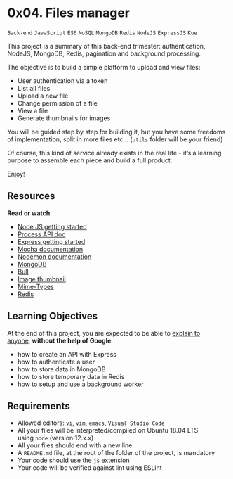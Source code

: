 # 0x04. Files manager

`Back-end` `JavaScript` `ES6` `NoSQL` `MongoDB` `Redis` `NodeJS` `ExpressJS` `Kue`

This project is a summary of this back-end trimester: authentication, NodeJS, MongoDB, Redis, pagination and background processing.

The objective is to build a simple platform to upload and view files:

- User authentication via a token
- List all files
- Upload a new file
- Change permission of a file
- View a file
- Generate thumbnails for images

You will be guided step by step for building it, but you have some freedoms of implementation, split in more files etc… (`utils` folder will be your friend)

Of course, this kind of service already exists in the real life - it’s a learning purpose to assemble each piece and build a full product.

Enjoy!

## Resources

**Read or watch**:

- [Node JS getting started](https://intranet.alxswe.com/rltoken/buFPHJYnZjtOrTd610j6Og "Node JS getting started")
- [Process API doc](https://intranet.alxswe.com/rltoken/uYPplj2cPK8pcP0LtV6RuA "Process API doc")
- [Express getting started](https://intranet.alxswe.com/rltoken/SujfeWKCWmUMomfETjETEg "Express getting started")
- [Mocha documentation](https://intranet.alxswe.com/rltoken/FzEwplmoZiyGvkgKllZNJw "Mocha documentation")
- [Nodemon documentation](https://intranet.alxswe.com/rltoken/pdNNTX0OLugbhxvP3sLgOw "Nodemon documentation")
- [MongoDB](https://intranet.alxswe.com/rltoken/g1x7y_3GskzVAJBTXcSjmA "MongoDB")
- [Bull](https://intranet.alxswe.com/rltoken/NkHBpGrxnd0sK_fDPMbihg "Bull")
- [Image thumbnail](https://intranet.alxswe.com/rltoken/KX6cck2nyLpQOTDMLcwxLg "Image thumbnail")
- [Mime-Types](https://intranet.alxswe.com/rltoken/j9B0Kc-4HDKLUe88ShbOjQ "Mime-Types")
- [Redis](https://intranet.alxswe.com/rltoken/nqwKRszO8Tkj_ZWW1EFwGw "Redis")

## Learning Objectives

At the end of this project, you are expected to be able to [explain to anyone](https://intranet.alxswe.com/rltoken/88vbnogJmkEoxqu-6wAXEw "explain to anyone"), **without the help of Google**:

- how to create an API with Express
- how to authenticate a user
- how to store data in MongoDB
- how to store temporary data in Redis
- how to setup and use a background worker

## Requirements

- Allowed editors: `vi`, `vim`, `emacs`, `Visual Studio Code`
- All your files will be interpreted/compiled on Ubuntu 18.04 LTS using `node` (version 12.x.x)
- All your files should end with a new line
- A `README.md` file, at the root of the folder of the project, is mandatory
- Your code should use the `js` extension
- Your code will be verified against lint using ESLint